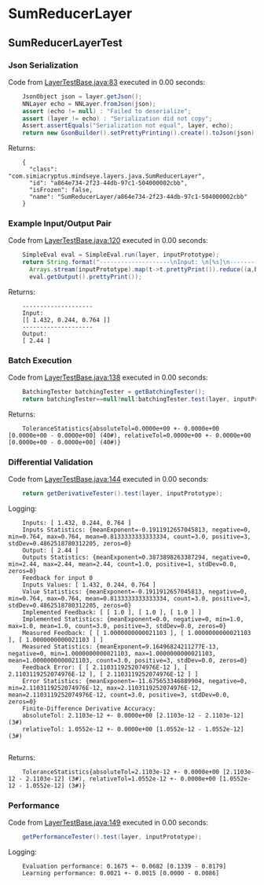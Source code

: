 # SumReducerLayer
## SumReducerLayerTest
### Json Serialization
Code from [LayerTestBase.java:83](../../../../../../../src/test/java/com/simiacryptus/mindseye/layers/LayerTestBase.java#L83) executed in 0.00 seconds: 
```java
    JsonObject json = layer.getJson();
    NNLayer echo = NNLayer.fromJson(json);
    assert (echo != null) : "Failed to deserialize";
    assert (layer != echo) : "Serialization did not copy";
    Assert.assertEquals("Serialization not equal", layer, echo);
    return new GsonBuilder().setPrettyPrinting().create().toJson(json);
```

Returns: 

```
    {
      "class": "com.simiacryptus.mindseye.layers.java.SumReducerLayer",
      "id": "a864e734-2f23-44db-97c1-504000002cbb",
      "isFrozen": false,
      "name": "SumReducerLayer/a864e734-2f23-44db-97c1-504000002cbb"
    }
```



### Example Input/Output Pair
Code from [LayerTestBase.java:120](../../../../../../../src/test/java/com/simiacryptus/mindseye/layers/LayerTestBase.java#L120) executed in 0.00 seconds: 
```java
    SimpleEval eval = SimpleEval.run(layer, inputPrototype);
    return String.format("--------------------\nInput: \n[%s]\n--------------------\nOutput: \n%s",
      Arrays.stream(inputPrototype).map(t->t.prettyPrint()).reduce((a,b)->a+",\n"+b).get(),
      eval.getOutput().prettyPrint());
```

Returns: 

```
    --------------------
    Input: 
    [[ 1.432, 0.244, 0.764 ]]
    --------------------
    Output: 
    [ 2.44 ]
```



### Batch Execution
Code from [LayerTestBase.java:138](../../../../../../../src/test/java/com/simiacryptus/mindseye/layers/LayerTestBase.java#L138) executed in 0.00 seconds: 
```java
    BatchingTester batchingTester = getBatchingTester();
    return batchingTester==null?null:batchingTester.test(layer, inputPrototype);
```

Returns: 

```
    ToleranceStatistics{absoluteTol=0.0000e+00 +- 0.0000e+00 [0.0000e+00 - 0.0000e+00] (40#), relativeTol=0.0000e+00 +- 0.0000e+00 [0.0000e+00 - 0.0000e+00] (40#)}
```



### Differential Validation
Code from [LayerTestBase.java:144](../../../../../../../src/test/java/com/simiacryptus/mindseye/layers/LayerTestBase.java#L144) executed in 0.00 seconds: 
```java
    return getDerivativeTester().test(layer, inputPrototype);
```
Logging: 
```
    Inputs: [ 1.432, 0.244, 0.764 ]
    Inputs Statistics: {meanExponent=-0.1911912657045813, negative=0, min=0.764, max=0.764, mean=0.8133333333333334, count=3.0, positive=3, stdDev=0.4862518780312205, zeros=0}
    Output: [ 2.44 ]
    Outputs Statistics: {meanExponent=0.3873898263387294, negative=0, min=2.44, max=2.44, mean=2.44, count=1.0, positive=1, stdDev=0.0, zeros=0}
    Feedback for input 0
    Inputs Values: [ 1.432, 0.244, 0.764 ]
    Value Statistics: {meanExponent=-0.1911912657045813, negative=0, min=0.764, max=0.764, mean=0.8133333333333334, count=3.0, positive=3, stdDev=0.4862518780312205, zeros=0}
    Implemented Feedback: [ [ 1.0 ], [ 1.0 ], [ 1.0 ] ]
    Implemented Statistics: {meanExponent=0.0, negative=0, min=1.0, max=1.0, mean=1.0, count=3.0, positive=3, stdDev=0.0, zeros=0}
    Measured Feedback: [ [ 1.0000000000021103 ], [ 1.0000000000021103 ], [ 1.0000000000021103 ] ]
    Measured Statistics: {meanExponent=9.16496824211277E-13, negative=0, min=1.0000000000021103, max=1.0000000000021103, mean=1.0000000000021103, count=3.0, positive=3, stdDev=0.0, zeros=0}
    Feedback Error: [ [ 2.1103119252074976E-12 ], [ 2.1103119252074976E-12 ], [ 2.1103119252074976E-12 ] ]
    Error Statistics: {meanExponent=-11.675653346889904, negative=0, min=2.1103119252074976E-12, max=2.1103119252074976E-12, mean=2.1103119252074976E-12, count=3.0, positive=3, stdDev=0.0, zeros=0}
    Finite-Difference Derivative Accuracy:
    absoluteTol: 2.1103e-12 +- 0.0000e+00 [2.1103e-12 - 2.1103e-12] (3#)
    relativeTol: 1.0552e-12 +- 0.0000e+00 [1.0552e-12 - 1.0552e-12] (3#)
    
```

Returns: 

```
    ToleranceStatistics{absoluteTol=2.1103e-12 +- 0.0000e+00 [2.1103e-12 - 2.1103e-12] (3#), relativeTol=1.0552e-12 +- 0.0000e+00 [1.0552e-12 - 1.0552e-12] (3#)}
```



### Performance
Code from [LayerTestBase.java:149](../../../../../../../src/test/java/com/simiacryptus/mindseye/layers/LayerTestBase.java#L149) executed in 0.00 seconds: 
```java
    getPerformanceTester().test(layer, inputPrototype);
```
Logging: 
```
    Evaluation performance: 0.1675 +- 0.0682 [0.1339 - 0.8179]
    Learning performance: 0.0021 +- 0.0015 [0.0000 - 0.0086]
    
```

